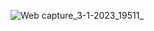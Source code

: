 ![Web capture_3-1-2023_19511_](https://user-images.githubusercontent.com/114738289/210376299-2d553028-e559-40da-835e-a8c97ecdbf74.jpeg)
